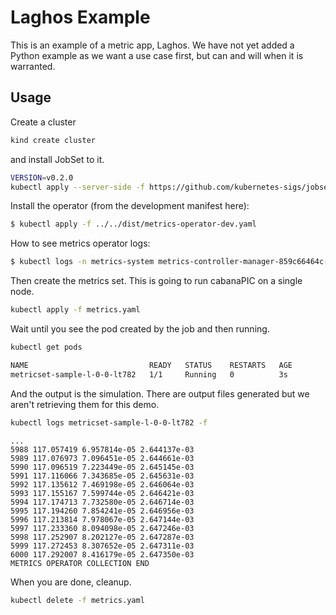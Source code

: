 # Laghos Example

This is an example of a metric app, Laghos. 
We have not yet added a Python example as we want a use case first, but can and will when it is warranted.

## Usage

Create a cluster

```bash
kind create cluster
```

and install JobSet to it.

```bash
VERSION=v0.2.0
kubectl apply --server-side -f https://github.com/kubernetes-sigs/jobset/releases/download/$VERSION/manifests.yaml
```

Install the operator (from the development manifest here):

```bash
$ kubectl apply -f ../../dist/metrics-operator-dev.yaml
```

How to see metrics operator logs:

```bash
$ kubectl logs -n metrics-system metrics-controller-manager-859c66464c-7rpbw
```

Then create the metrics set. This is going to run cabanaPIC on a single node.

```bash
kubectl apply -f metrics.yaml
```

Wait until you see the pod created by the job and then running.

```bash
kubectl get pods
```
```diff
NAME                           READY   STATUS    RESTARTS   AGE
metricset-sample-l-0-0-lt782   1/1     Running   0          3s
```

And the output is the simulation. There are output files generated but we aren't retrieving them for this demo.

```bash
kubectl logs metricset-sample-l-0-0-lt782 -f
```
```console
...
5988 117.057419 6.957814e-05 2.644137e-03
5989 117.076973 7.096451e-05 2.644661e-03
5990 117.096519 7.223449e-05 2.645145e-03
5991 117.116066 7.343685e-05 2.645631e-03
5992 117.135612 7.469198e-05 2.646064e-03
5993 117.155167 7.599744e-05 2.646421e-03
5994 117.174713 7.732580e-05 2.646714e-03
5995 117.194260 7.854241e-05 2.646956e-03
5996 117.213814 7.978067e-05 2.647144e-03
5997 117.233360 8.094098e-05 2.647246e-03
5998 117.252907 8.202127e-05 2.647287e-03
5999 117.272453 8.307652e-05 2.647311e-03
6000 117.292007 8.416179e-05 2.647350e-03
METRICS OPERATOR COLLECTION END
```

When you are done, cleanup.

```bash
kubectl delete -f metrics.yaml
```